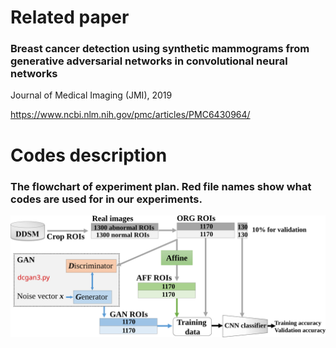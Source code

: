 Related paper
======
### Breast cancer detection using synthetic mammograms from generative adversarial networks in convolutional neural networks

Journal of Medical Imaging (JMI), 2019

https://www.ncbi.nlm.nih.gov/pmc/articles/PMC6430964/


Codes description
=====
### The flowchart of experiment plan. Red file names show what codes are used for in our experiments.


<div align=center><img src="https://raw.githubusercontent.com/ShuyueG/gan-for-breast-cancer-detection/d290800b58c1135def3fc79dc07a36ea0e6ff05f/gan4breast_flowchart.svg" width="800" alt="flowchart"/></div>
